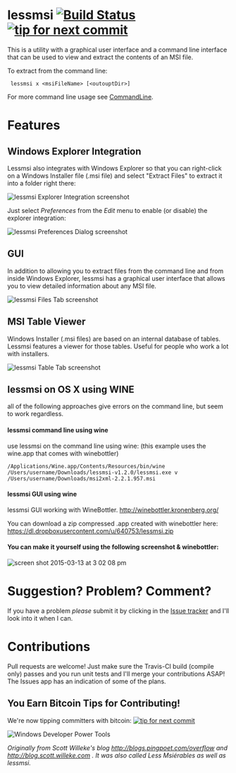 lessmsi [![Build Status](https://ci.appveyor.com/api/projects/status/github/activescott/lessmsi?branch=master&svg=true)](https://ci.appveyor.com/project/activescott/lessmsi) [![tip for next commit](http://tip4commit.com/projects/316.svg)](http://tip4commit.com/projects/316)
========

This is a utility with a graphical user interface and a command line interface that can be used to view and extract the contents of an MSI file. 

To extract from the command line:

     lessmsi x <msiFileName> [<outouptDir>]

For more command line usage see [CommandLine](https://github.com/activescott/lessmsi/wiki/Command-Line).

Features
==========
Windows Explorer Integration
-----
Lessmsi also integrates with Windows Explorer so that you can right-click on a Windows Installer file (.msi file) and select "Extract Files" to extract it into a folder right there:

![lessmsi Explorer Integration screenshot](https://raw.github.com/activescott/lessmsi/master/misc/screenshot-explorerintegration.png)



Just select _Preferences_ from the _Edit_ menu to enable (or disable) the explorer integration:

![lessmsi Preferences Dialog screenshot](https://raw.github.com/activescott/lessmsi/master/misc/screenshot-preferences.png)


GUI
-----
In addition to allowing you to extract files from the command line and from inside Windows Explorer, lessmsi has a graphical user interface that allows you to view detailed information about any MSI file. 

![lessmsi Files Tab screenshot](https://raw.github.com/activescott/lessmsi/master/misc/screenshot-filestab.png)


MSI Table Viewer
-----
Windows Installer (.msi files) are based on an internal database of tables. Lessmsi features a viewer for those tables. Useful for people who work a lot with installers.

![lessmsi Table Tab screenshot](https://raw.github.com/activescott/lessmsi/master/misc/screenshot-tabletab.png)


lessmsi on OS X using WINE
-----

all of the following approaches give errors on the command line, but seem to work regardless.

#### lessmsi command line using wine
use lessmsi on the command line using wine: (this example uses the wine.app that comes with winebottler)

    /Applications/Wine.app/Contents/Resources/bin/wine /Users/username/Downloads/lessmsi-v1.2.0/lessmsi.exe v /Users/username/Downloads/msi2xml-2.2.1.957.msi 

#### lessmsi GUI using wine

lessmsi GUI working with WineBottler.  http://winebottler.kronenberg.org/

You can download a zip compressed .app created with winebottler here:  https://dl.dropboxusercontent.com/u/640753/lessmsi.zip

#### You can make it yourself using the following screenshot & winebottler:
![screen shot 2015-03-13 at 3 02 08 pm](https://cloud.githubusercontent.com/assets/2439367/6645360/4f9a462e-c992-11e4-8e02-a161096e3699.png)


Suggestion? Problem? Comment?
=====
If you have a problem *please* submit it by clicking in the [Issue tracker](https://github.com/activescott/lessmsi/issues) and I'll look into it when I can.

Contributions
=====
Pull requests are welcome! Just make sure the Travis-CI build (compile only) passes and you run unit tests and I'll merge your contributions ASAP! The Issues app has an indication of some of the plans.

You Earn Bitcoin Tips for Contributing!
-----
We're now tipping committers with bitcoin: [![tip for next commit](http://tip4commit.com/projects/316.svg)](http://tip4commit.com/projects/316)

![Windows Developer Power Tools](http://www.windevpowertools.com/images/wdpt1.gif)


*Originally from Scott Willeke's blog http://blogs.pingpoet.com/overflow and http://blog.scott.willeke.com . It was also called Less Msiérables as well as lessmsi.*
